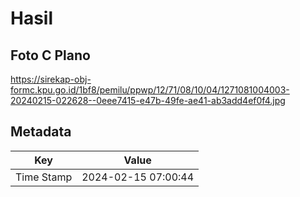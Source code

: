 # Hasil

## Foto C Plano

https://sirekap-obj-formc.kpu.go.id/1bf8/pemilu/ppwp/12/71/08/10/04/1271081004003-20240215-022628--0eee7415-e47b-49fe-ae41-ab3add4ef0f4.jpg


## Metadata

| Key        | Value               |
| ---------- | ------------------- |
| Time Stamp | 2024-02-15 07:00:44 |



